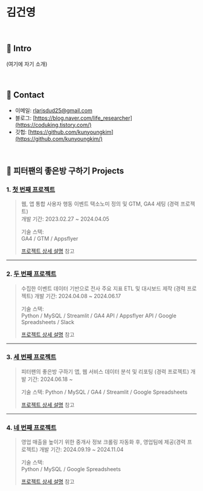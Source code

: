 # 김건영 
>

</br>

## :pushpin: Intro
(여기에 자기 소개)

</br>

## :pushpin: Contact
- 이메일: rlarjsdud25@gmail.com
- 블로그: [https://blog.naver.com/life_researcher](https://coduking.tistory.com/)
- 깃헙: [https://github.com/kunyoungkim](https://github.com/kunyoungkim/)

</br>





## :pushpin: 피터팬의 좋은방 구하기 Projects
### 1. [첫 번째 프로젝트]()
>웹, 앱 통합 사용자 행동 이벤트 택소노미 정의 및 GTM, GA4 세팅 (경력 프로젝트)  
>개발 기간: 2023.02.27 ~  2024.04.05
>  
>기술 스택:  
>GA4 / GTM / Appsflyer  
>  
>[프로젝트 상세 설명]() 참고

---

### 2. [두 번째 프로젝트]()
>수집한 이벤트 데이터 기반으로 전사 주요 지표 ETL 및 대시보드 제작 (경력 프로젝트) 
>개발 기간: 2024.04.08 ~ 2024.06.17  
>  
>기술 스택:  
>Python / MySQL / Streamlit / GA4 API / Appsflyer API / Google Spreadsheets / Slack
>  
>[프로젝트 상세 설명]() 참고

---

### 3. [세 번째 프로젝트]()
>피터팬의 좋은방 구하기 앱, 웹 서비스 데이터 분석 및 리포팅 (경력 프로젝트)
>개발 기간: 2024.06.18 ~ 
>
>기술 스택:
>Python / MySQL / GA4 / Streamlit / Google Spreadsheets
>
>[프로젝트 상세 설명]() 참고

---

### 4. [네 번째 프로젝트]()
>영업 매출을 높이기 위한 중개사 정보 크롤링 자동화 후, 영업팀에 제공(경력 프로젝트)
>개발 기간: 2024.09.19 ~ 2024.11.04
>  
>기술 스택:  
>Python / MySQL / Google Spreadsheets 
>  
>[프로젝트 상세 설명]() 참고
>
